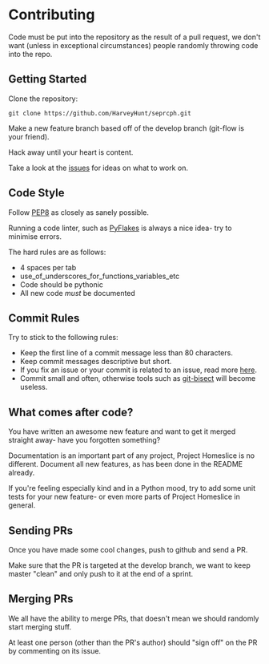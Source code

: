 # Contributing

Code must be put into the repository as the result of a pull request, we don't want (unless in exceptional circumstances)
people randomly throwing code into the repo.

## Getting Started

Clone the repository:

    git clone https://github.com/HarveyHunt/seprcph.git
  
Make a new feature branch based off of the develop branch (git-flow is your friend).
  
Hack away until your heart is content.

Take a look at the [issues](https://github.com/HarveyHunt/seprcph/issues) for ideas on what to work on.

## Code Style

Follow [PEP8](http://legacy.python.org/dev/peps/pep-0008/) as closely as sanely possible.

Running a code linter, such as [PyFlakes](https://launchpad.net/pyflakes) is always a nice idea- try to minimise errors.

The hard rules are as follows:

  * 4 spaces per tab
  * use_of_underscores_for_functions_variables_etc
  * Code should be pythonic
  * All new code *must* be documented
  
## Commit Rules

Try to stick to the following rules:
  * Keep the first line of a commit message less than 80 characters.
  * Keep commit messages descriptive but short.
  * If you fix an issue or your commit is related to an issue, read more [here](https://github.com/blog/957-introducing-issue-mentions).
  * Commit small and often, otherwise tools such as [git-bisect](http://git-scm.com/docs/git-bisect) will become useless.
  
## What comes after code?

You have written an awesome new feature and want to get it merged straight away- have you forgotten something?

Documentation is an important part of any project, Project Homeslice is no different. Document all new features, as has been done
in the README already.

If you're feeling especially kind and in a Python mood, try to add some unit tests for your new feature- or even more parts of Project Homeslice in general.

## Sending PRs
  
Once you have made some cool changes, push to github and send a PR.

Make sure that the PR is targeted at the develop branch, we want to keep master "clean" and only push to it at the end of a sprint.

## Merging PRs

We all have the ability to merge PRs, that doesn't mean we should randomly start merging stuff. 

At least one person (other than the PR's author) should "sign off" on the PR by commenting on its issue.

